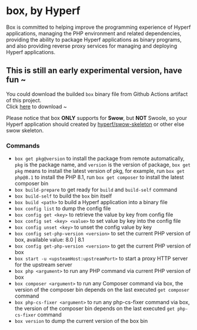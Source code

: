 # box, by Hyperf

Box is committed to helping improve the programming experience of Hyperf applications, managing the PHP environment and related dependencies, providing the ability to package Hyperf applications as binary programs, and also providing reverse proxy services for managing and deploying Hyperf applications.

## This is still an early experimental version, have fun ~

You could download the builded `box` binary file from Github Actions artifact of this project.    
Click [here](https://github.com/hyperf/box/actions) to download ~   

Please notice that box **ONLY** supports for **Swow**, but **NOT** Swoole, so your Hyperf application should created by [hyperf/swow-skeleton](https://github.com/hyperf/swow-skeleton) or other else swow skeleton.

### Commands

- `box get pkg@version` to install the package from remote automatically, `pkg` is the package name, and `version` is the version of package, `box get pkg` means to install the latest version of pkg, for example, run `box get php@8.1` to install the PHP 8.1, run `box get composer` to install the latest composer bin
- `box build-prepare` to get ready for `build` and `build-self` command
- `box build-self` to build the `box` bin itself
- `box build <path>` to build a Hyperf application into a binary file
- `box config list` to dump the config file
- `box config get <key>` to retrieve the value by key from config file
- `box config set <key> <value>` to set value by key into the config file
- `box config unset <key>` to unset the config value by key
- `box config set-php-version <version>` to set the current PHP version of box, available value: 8.0 | 8.1
- `box config get-php-version <version>` to get the current PHP version of box
- `box start -u <upsteamHost:upstreamPort>` to start a proxy HTTP server for the upstream server
- `box php <argument>` to run any PHP command via current PHP version of box
- `box composer <argument>` to run any Composer command via box, the version of the composer bin depends on the last executed `get composer` command
- `box php-cs-fixer <argument>` to run any php-cs-fixer command via box, the version of the composer bin depends on the last executed `get php-cs-fixer` command
- `box version` to dump the current version of the box bin
